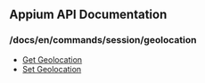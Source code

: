 ## Appium API Documentation

  ### /docs/en/commands/session/geolocation

<div class="api-index">

<ul>
    <li><a href='/docs/en/commands/session/geolocation/get-geolocation.md'>Get Geolocation</a></li>
    <li><a href='/docs/en/commands/session/geolocation/set-geolocation.md'>Set Geolocation</a></li>
</ul>
</div>
